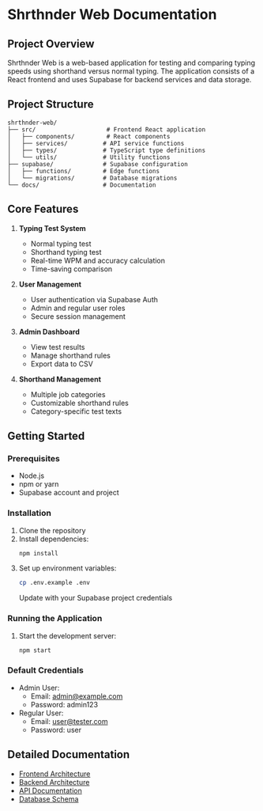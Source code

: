 # Shrthnder Web Documentation

## Project Overview

Shrthnder Web is a web-based application for testing and comparing typing speeds using shorthand versus normal typing. The application consists of a React frontend and uses Supabase for backend services and data storage.

## Project Structure

```
shrthnder-web/
├── src/                    # Frontend React application
│   ├── components/         # React components
│   ├── services/          # API service functions
│   ├── types/             # TypeScript type definitions
│   └── utils/             # Utility functions
├── supabase/              # Supabase configuration
│   ├── functions/         # Edge functions
│   └── migrations/        # Database migrations
└── docs/                  # Documentation
```

## Core Features

1. **Typing Test System**

   - Normal typing test
   - Shorthand typing test
   - Real-time WPM and accuracy calculation
   - Time-saving comparison

2. **User Management**

   - User authentication via Supabase Auth
   - Admin and regular user roles
   - Secure session management

3. **Admin Dashboard**

   - View test results
   - Manage shorthand rules
   - Export data to CSV

4. **Shorthand Management**
   - Multiple job categories
   - Customizable shorthand rules
   - Category-specific test texts

## Getting Started

### Prerequisites

- Node.js
- npm or yarn
- Supabase account and project

### Installation

1. Clone the repository
2. Install dependencies:
   ```bash
   npm install
   ```
3. Set up environment variables:
   ```bash
   cp .env.example .env
   ```
   Update with your Supabase project credentials

### Running the Application

1. Start the development server:
   ```bash
   npm start
   ```

### Default Credentials

- Admin User:
  - Email: admin@example.com
  - Password: admin123
- Regular User:
  - Email: user@tester.com
  - Password: user

## Detailed Documentation

- [Frontend Architecture](./frontend.md)
- [Backend Architecture](./backend.md)
- [API Documentation](./api.md)
- [Database Schema](./database.md)
